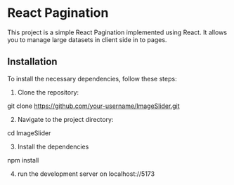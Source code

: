 # React Pagination

This project is a simple React Pagination implemented using React. It allows you to manage large datasets in client side in to pages.

## Installation

To install the necessary dependencies, follow these steps:

1. Clone the repository:

git clone https://github.com/your-username/ImageSlider.git

2. Navigate to the project directory:

cd ImageSlider

3. Install the dependencies

npm install

4. run the development server on localhost://5173